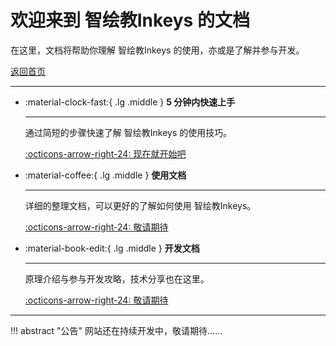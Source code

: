 # 欢迎来到 智绘教Inkeys 的文档

在这里，文档将帮助你理解 智绘教Inkeys 的使用，亦或是了解并参与开发。  

[返回首页](https://www.inkeys.top)  

---

<div class="grid cards" markdown>

-   :material-clock-fast:{ .lg .middle } __5 分钟内快速上手__

    ---

    通过简短的步骤快速了解 智绘教Inkeys 的使用技巧。

    [:octicons-arrow-right-24: 现在就开始吧](start/start/start.md)

</div>
<div class="grid cards" markdown>

-   :material-coffee:{ .lg .middle } __使用文档__

    ---

    详细的整理文档，可以更好的了解如何使用 智绘教Inkeys。

    [:octicons-arrow-right-24: 敬请期待](#)

-   :material-book-edit:{ .lg .middle } __开发文档__

    ---

    原理介绍与参与开发攻略，技术分享也在这里。

    [:octicons-arrow-right-24: 敬请期待](#)

</div>

---

!!! abstract "公告"
    网站还在持续开发中，敬请期待……
